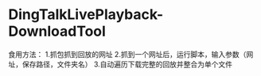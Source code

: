 # DingTalkLivePlayback-DownloadTool
食用方法：
1.抓包抓到回放的网址
2.抓到一个网址后，运行脚本，输入参数（网址，保存路径，文件夹名）
3.自动遍历下载完整的回放并整合为单个文件
